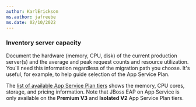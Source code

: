 ```yaml
---
author: KarlErickson
ms.author: jafreebe
ms.date: 02/10/2022
---
```


### Inventory server capacity

Document the hardware (memory, CPU, disk) of the current production server(s) and the average and peak request counts and resource utilization. You'll need this information regardless of the migration path you choose. It's useful, for example, to help guide selection of the App Service Plan.

The [list of available App Service Plan tiers](https://azure.microsoft.com/pricing/details/app-service/linux/) shows the memory, CPU cores, storage, and pricing information. Note that JBoss EAP on App Service is only available on the **Premium V3** and **Isolated V2** App Service Plan tiers.
